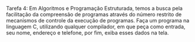 Tarefa 4: Em Algoritmos e Programação Estruturada, temos a busca pela facilitação da compreensão de programas através do número restrito de mecanismos de controle da execução de programas. Faça um programa na linguagem C, utilizando qualquer compilador, em que peça como entrada, seu nome, endereço e telefone, por fim, exiba esses dados na tela.
